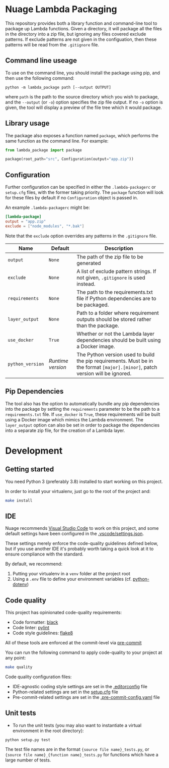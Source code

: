 # Nuage Lambda Packaging

This repository provides both a library function and command-line tool to package up Lambda functions.
Given a directory, it will package all the files in the directory into a zip file, but ignoring any files
covered exclude patterns.  If exclude patterns are not given in the configuation, then these patterns
will be read from the `.gitignore` file.

## Command line useage

To use on the command line, you should install the package using pip, and then use the following command:

```
python -m lambda_package path [--output OUTPUT]
```

where `path` is the path to the source directory which you wish to package, and the
`--output` (or `-o`) option specifies the zip file output.  If no `-o` option is given,
the tool will display a preview of the file tree which it would package.


## Library usage

The package also exposes a function named `package`, which performs the same function
as the command line.  For example:

```python
from lambda_package import package

package(root_path="src", Configuration(output="app.zip"))
```

## Configuration

Further configuration can be specified in either the `.lambda-packagerc` or `setup.cfg`
files, with the former taking priority.  The `package` function will look for these
files by default if no `Configuration` object is passed in.

An example `.lambda-packagerc` might be:

```toml
[lambda-package]
output = "app.zip"
exclude = ["node_modules", "*.bak"]
```

Note that the `exclude` option overrides any patterns in the `.gitignore` file.

| Name             | Default | Description                                                                           |
|------------------|---------|---------------------------------------------------------------------------------------|
| `output`         | `None`  | The path of the zip file to be generated                                              |
| `exclude`        | `None`  | A list of exclude pattern strings.  If not given, `.gitignore` is used instead.       |
| `requirements`   | `None`  | The path to the requirements.txt file if Python dependencies are to be packaged.      |
| `layer_output`   | `None`  | Path to a folder where requirement outputs should be stored rather than the package.  |
| `use_docker`     | `True`  | Whether or not the Lambda layer dependencies should be built using a Docker image.    |
| `python_version` | _Runtime version_  | The Python version used to build the pip requirements.  Must be in the format `[major].[minor]`, patch version will be ignored. |

## Pip Dependencies

The tool also has the option to automatically bundle any pip dependencies into the
package by setting the `requirements` parameter to be the path to a `requirements.txt`
file.  If `use_docker` is `True`, these requirements will be built using a Docker image
which mimics the Lambda environment.  The `layer_output` option can also be set in order
to package the dependencies into a separate zip file, for the creation of a Lambda layer.

# Development

## Getting started

You need Python 3 (preferably 3.8) installed to start working on this project.

In order to install your virtualenv, just go to the root of the project and:
```bash
make install
```

## IDE

Nuage recommends [Visual Studio Code](https://code.visualstudio.com/download) to work on this project, and some default settings have been configured in the [.vscode/settings.json](.vscode/settings.json).

These settings merely enforce the code-quality guidelines defined below, but if you use another IDE it's probably worth taking a quick look at it to ensure compliance with the standard.

By default, we recommend:
1. Putting your virtualenv in a `venv` folder at the project root
2. Using a `.env` file to define your environment variables (cf. [python-dotenv](https://pypi.org/project/python-dotenv/))

## Code quality

This project has opinionated code-quality requirements:
- Code formatter: [black](https://black.readthedocs.io/en/stable/)
- Code linter: [pylint](https://www.pylint.org)
- Code style guidelines: [flake8](https://flake8.pycqa.org/en/latest/)

All of these tools are enforced at the commit-level via [pre-commit](https://pre-commit.com)

You can run the following command to apply code-quality to your project at any point:
```bash
make quality
```

Code quality configuration files:
- IDE-agnostic coding style settings are set in the [.editorconfig](.editorconfig) file
- Python-related settings are set in the [setup.cfg](setup.cfg) file
- Pre-commit-related settings are set in the [.pre-commit-config.yaml](.pre-commit-config.yaml) file

## Unit tests

* To run the unit tests (you may also want to instantiate a virtual environment in the root directory):

```
python setup.py test
```

The test file names are in the format `{source file name}_tests.py`, or
`{source file name}_{function name}_tests.py` for functions which have a large number of tests.
